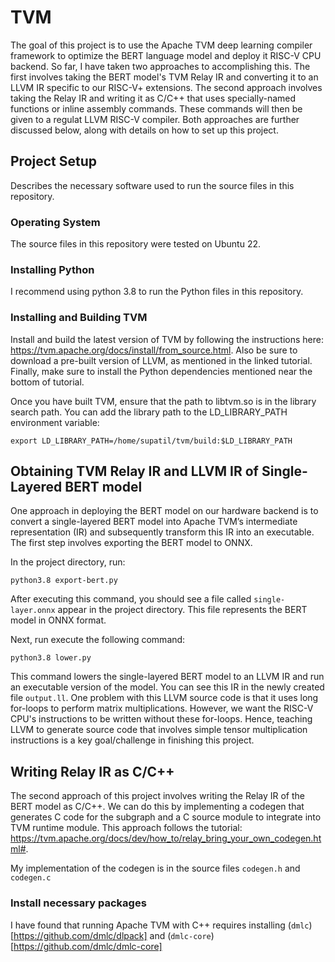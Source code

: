 # TVM
The goal of this project is to use the Apache TVM deep learning compiler framework to optimize the BERT language model and deploy it RISC-V CPU backend. So far, I have taken two approaches to accomplishing this. The first involves taking the BERT model's TVM Relay IR and converting it to an LLVM IR specific to our RISC-V+ extensions. The second approach involves taking the Relay IR and writing it as C/C++ that uses specially-named functions or inline assembly commands. These commands will then be given to a regulat LLVM RISC-V compiler. Both approaches are further discussed below, along with details on how to set up this project.  

## Project Setup
Describes the necessary software used to run the source files in this repository.

### Operating System
The source files in this repository were tested on Ubuntu 22.

### Installing Python
I recommend using python 3.8 to run the Python files in this repository. 

### Installing and Building TVM
Install and build the latest version of TVM by following the instructions here: https://tvm.apache.org/docs/install/from_source.html. Also be sure to download a pre-built version of LLVM, as mentioned in the linked tutorial. Finally, make sure to install the Python dependencies mentioned near the bottom of tutorial.

Once you have built TVM, ensure that the path to libtvm.so is in the library search path. You can add the library path to the LD_LIBRARY_PATH environment variable:

`export LD_LIBRARY_PATH=/home/supatil/tvm/build:$LD_LIBRARY_PATH` 


## Obtaining TVM Relay IR and LLVM IR of Single-Layered BERT model
One approach in deploying the BERT model on our hardware backend is to convert a single-layered BERT model into Apache TVM’s intermediate representation (IR) and subsequently transform this IR into an executable. The first step involves exporting the BERT model to ONNX.

In the project directory, run:

`python3.8 export-bert.py`

After executing this command, you should see a file called `single-layer.onnx` appear in the project directory. This file represents the BERT model in ONNX format. 

Next, run execute the following command: 

`python3.8 lower.py`

This command lowers the single-layered BERT model to an LLVM IR and run an executable version of the model. You can see this IR in the newly created file `output.ll`. One problem with this LLVM source code is that it uses long for-loops to perform matrix multiplications. However, we want the RISC-V CPU's instructions to be written without these for-loops. Hence, teaching LLVM to generate source code that involves simple tensor multiplication instructions is a key goal/challenge in finishing this project. 

## Writing Relay IR as C/C++
The second approach of this project involves writing the Relay IR of the BERT model as C/C++. We can do this by implementing a codegen that generates C code for the subgraph and a C source module to integrate into TVM runtime module. This approach follows the tutorial: https://tvm.apache.org/docs/dev/how_to/relay_bring_your_own_codegen.html#.

My implementation of the codegen is in the source files `codegen.h` and `codegen.c`

### Install necessary packages
I have found that running Apache TVM with C++ requires installing (`dmlc`) [https://github.com/dmlc/dlpack] and (`dmlc-core`) [https://github.com/dmlc/dmlc-core] 
